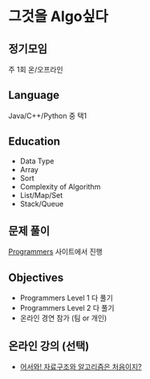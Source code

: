 # 그것을 Algo싶다
 
## 정기모임
주 1회 온/오프라인

## Language
Java/C++/Python 중 택1

## Education
- Data Type
- Array
- Sort
- Complexity of Algorithm
- List/Map/Set
- Stack/Queue

## 문제 풀이
[Programmers](https://programmers.co.kr/learn/challenges) 사이트에서 진행

## Objectives
- Programmers Level 1 다 풀기
- Programmers Level 2 다 풀기
- 온라인 경연 참가 (팀 or 개인)


## 온라인 강의 (선택)
- [어서와! 자료구조와 알고리즘은 처음이지?](https://programmers.co.kr/learn/courses/57)
